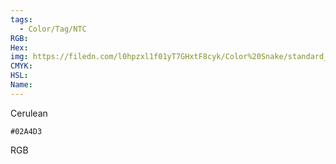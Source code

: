 ```yaml
---
tags:
  - Color/Tag/NTC
RGB:
Hex:
img: https://filedn.com/l0hpzxl1f01yT7GHxtF8cyk/Color%20Snake/standard_csv_to_svg/02A4D3.svg
CMYK:
HSL:
Name:
---
```

Cerulean
```palette
#02A4D3
```
RGB
